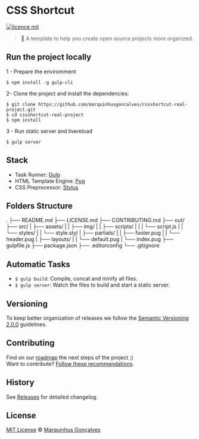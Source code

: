 # CSS Shortcut

[![licence mit](https://img.shields.io/badge/licence-MIT-blue.svg)](https://github.com/marquinhusgoncalves/cssshortcut-real-project/LICENSE.md)

> :rocket: A template to help you create open source projects more organized.

## Run the project locally

1 - Prepare the enviromment

`$ npm install -g gulp-cli`

2- Clone the project and install the dependencies:

```
$ git clone https://github.com/marquinhusgoncalves/cssshortcut-real-project.git
$ cd cssshortcut-real-project
$ npm install
```

3 - Run static server and livereload

`$ gulp server`

## Stack

- Task Runner: [Gulp](http://gulpjs.com/)
- HTML Template Engine: [Pug](https://pugjs.org/api/getting-started.html)
- CSS Preprocessor: [Stylus](http://stylus-lang.com/)

## Folders Structure

.
├── README.md
├── LICENSE.md
├── CONTRIBUTING.md
├── out/
├── src/
|   ├── assets/
|   |   ├── img/
|   |   ├── scripts/
|   |   |   └── script.js
|   |   └── styles/
|   |       └── style.styl
|   ├── partials/
|   |   ├── footer.pug
|   |   └── header.pug
|   ├── layouts/
|   |   └── default.pug
|   └── index.pug
├── gulpfile.js
├── package.json
├── .editorconfig
└── .gitignore

## Automatic Tasks

- `$ gulp build`: Compile, concat and minify all files.
- `$ gulp server`: Watch the files to build and start a static server.

## Versioning

To keep better organization of releases we follow the [Semantic Versioning 2.0.0](http://semver.org/) guidelines.

## Contributing
Find on our [roadmap](https://github.com/marquinhusgoncalves/cssshortcut-real-project/issues) the next steps of the project ;)
<br>
Want to contribute? [Follow these recommendations](https://github.com/marquinhusgoncalves/cssshortcut-real-project/CONTRIBUTING.md).

## History
See [Releases](https://github.com/marquinhusgoncalves/cssshortcut-real-project/releases) for detailed changelog.

## License
[MIT License](https://github.com/marquinhusgoncalves/cssshortcut-real-project/LICENSE.md) © [Marquinhus Gonçalves](http://marquinhusgoncalves.com/)